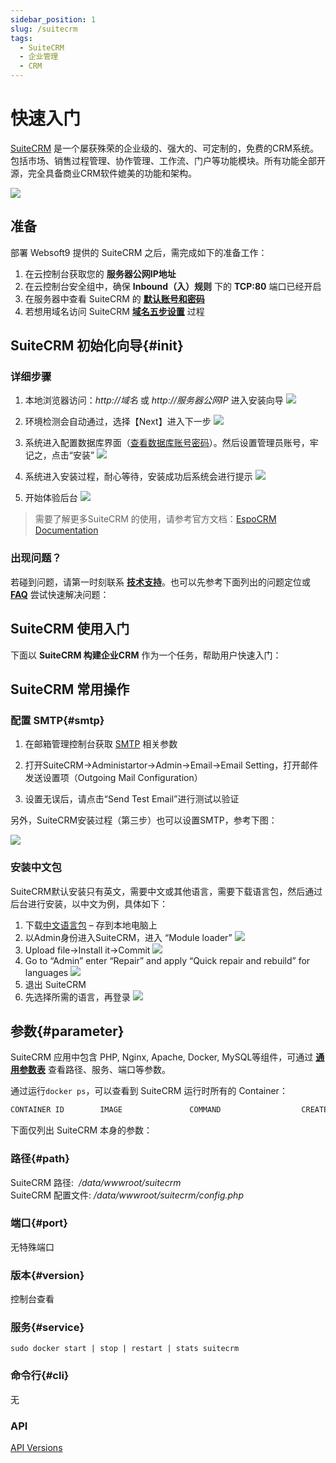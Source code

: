 ```yaml
---
sidebar_position: 1
slug: /suitecrm
tags:
  - SuiteCRM
  - 企业管理
  - CRM
---
```


# 快速入门

[SuiteCRM](https://suitecrm.com/) 是一个屡获殊荣的企业级的、强大的、可定制的，免费的CRM系统。包括市场、销售过程管理、协作管理、工作流、门户等功能模块。所有功能全部开源，完全具备商业CRM软件媲美的功能和架构。

![](http://libs.websoft9.com/Websoft9/DocsPicture/zh/suitecrm/suitecrm-ui.png)

## 准备

部署 Websoft9 提供的 SuiteCRM 之后，需完成如下的准备工作：

1. 在云控制台获取您的 **服务器公网IP地址** 
2. 在云控制台安全组中，确保 **Inbound（入）规则** 下的 **TCP:80** 端口已经开启
3. 在服务器中查看 SuiteCRM 的 **[默认账号和密码](./setup/credentials#getpw)**  
4. 若想用域名访问  SuiteCRM **[域名五步设置](./dns#domain)** 过程


## SuiteCRM 初始化向导{#init}

### 详细步骤

1. 本地浏览器访问：*http://域名* 或 *http://服务器公网IP* 进入安装向导
   ![](http://libs.websoft9.com/Websoft9/DocsPicture/zh/suitecrm/suitecrm-accept-websoft9.png)

2. 环境检测会自动通过，选择【Next】进入下一步
   ![](http://libs.websoft9.com/Websoft9/DocsPicture/zh/suitecrm/suitecrm-check-websoft9.png)

3. 系统进入配置数据库界面（[查看数据库账号密码](./setup/credentials#getpw)）。然后设置管理员账号，牢记之，点击“安装”
   ![](http://libs.websoft9.com/Websoft9/DocsPicture/zh/suitecrm/suitecrm-dbconf-websoft9.png)

4. 系统进入安装过程，耐心等待，安装成功后系统会进行提示
   ![](http://libs.websoft9.com/Websoft9/DocsPicture/zh/suitecrm/suitecrm-login-websoft9.png)

5. 开始体验后台
   ![](http://libs.websoft9.com/Websoft9/DocsPicture/zh/suitecrm/suitecrm-backend-websoft9.png)

> 需要了解更多SuiteCRM 的使用，请参考官方文档：[EspoCRM Documentation](https://suitecrm.com/wiki/index.php/Main_Page)


### 出现问题？

若碰到问题，请第一时刻联系 **[技术支持](./helpdesk)**。也可以先参考下面列出的问题定位或  **[FAQ](./faq#setup)** 尝试快速解决问题：


## SuiteCRM 使用入门

下面以 **SuiteCRM 构建企业CRM** 作为一个任务，帮助用户快速入门：


## SuiteCRM 常用操作

### 配置 SMTP{#smtp}

1. 在邮箱管理控制台获取 [SMTP](./automation/smtp) 相关参数
   
2. 打开SuiteCRM->Administartor->Admin->Email->Email Setting，打开邮件发送设置项（Outgoing Mail Configuration）

3. 设置无误后，请点击“Send Test Email”进行测试以验证

另外，SuiteCRM安装过程（第三步）也可以设置SMTP，参考下图：

![](http://libs.websoft9.com/Websoft9/DocsPicture/zh/suitecrm/suitecrm-smtp-websoft9.png)

### 安装中文包

SuiteCRM默认安装只有英文，需要中文或其他语言，需要下载语言包，然后通过后台进行安装，以中文为例，具体如下：

1.  下载[中文语言包](https://crowdin.com/project/suitecrmtranslations/zh-CN) – 存到本地电脑上
2.  以Admin身份进入SuiteCRM，进入 “Module loader”
    ![](http://libs.websoft9.com/Websoft9/DocsPicture/zh/suitecrm/suitecrm-lmodule-websoft9.png)
3.  Upload file->Install it->Commit
    ![](http://libs.websoft9.com/Websoft9/DocsPicture/zh/suitecrm/suitecrm-linstall-websoft9.png)
4.  Go to “Admin” enter “Repair” and apply “Quick repair and rebuild” for languages
    ![](http://libs.websoft9.com/Websoft9/DocsPicture/zh/suitecrm/suitecrm-repair-websoft9.png)
5.  退出 SuiteCRM
6.  先选择所需的语言，再登录
    ![](http://libs.websoft9.com/Websoft9/DocsPicture/zh/suitecrm/suitecrm-logincn-websoft9.png)


## 参数{#parameter}

SuiteCRM 应用中包含 PHP, Nginx, Apache, Docker, MySQL等组件，可通过 **[通用参数表](./setup/parameter)** 查看路径、服务、端口等参数。

通过运行`docker ps`，可以查看到 SuiteCRM 运行时所有的 Container：

```bash
CONTAINER ID        IMAGE               COMMAND                  CREATED             STATUS              PORTS                                NAMES
```


下面仅列出 SuiteCRM 本身的参数：

### 路径{#path}

SuiteCRM 路径:  */data/wwwroot/suitecrm*  
SuiteCRM 配置文件: */data/wwwroot/suitecrm/config.php*

### 端口{#port}

无特殊端口

### 版本{#version}

控制台查看

### 服务{#service}

```shell
sudo docker start | stop | restart | stats suitecrm
```

### 命令行{#cli}

无

### API

[API Versions](https://docs.suitecrm.com/developer/api/)

